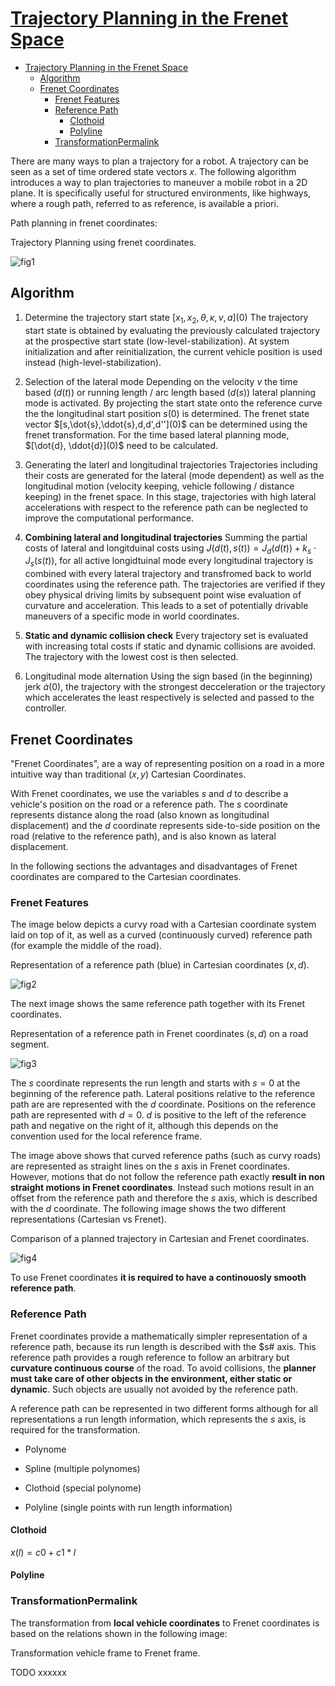 # [Trajectory Planning in the Frenet Space](https://fjp.at/posts/optimal-frenet/)

- [Trajectory Planning in the Frenet Space](#trajectory-planning-in-the-frenet-space)
  - [Algorithm](#algorithm)
  - [Frenet Coordinates](#frenet-coordinates)
    - [Frenet Features](#frenet-features)
    - [Reference Path](#reference-path)
      - [Clothoid](#clothoid)
      - [Polyline](#polyline)
    - [TransformationPermalink](#transformationpermalink)

There are many ways to plan a trajectory for a robot. A trajectory can be seen as a set of time ordered state vectors $x$. The following algorithm introduces a way to plan trajectories to maneuver a mobile robot in a 2D plane. It is specifically useful for structured environments, like highways, where a rough path, referred to as reference, is available a priori.

Path planning in frenet coordinates:

Trajectory Planning using frenet coordinates.

![fig1](./optimal_frenet.gif)

## Algorithm

1. Determine the trajectory start state $[x_1,x_2,\theta,\kappa,v,a](0)$ The trajectory start state is obtained by evaluating the previously calculated trajectory at the prospective start state (low-level-stabilization). At system initialization and after reinitialization, the current vehicle position is used instead (high-level-stabilization).

2. Selection of the lateral mode Depending on the velocity $v$ the time based ($d(t)$) or running length / arc length based ($d(s)$) lateral planning mode is activated. By projecting the start state onto the reference curve the the longitudinal start position $s(0)$ is determined. The frenet state vector $[s,\dot{s},\ddot{s},d,d',d''](0)$ can be determined using the frenet transformation. For the time based lateral planning mode, $[\dot{d}, \ddot{d}](0)$ need to be calculated.

3. Generating the laterl and longitudinal trajectories Trajectories including their costs are generated for the lateral (mode dependent) as well as the longitudinal motion (velocity keeping, vehicle following / distance keeping) in the frenet space. In this stage, trajectories with high lateral accelerations with respect to the reference path can be neglected to improve the computational performance.

4. **Combining lateral and longitudinal trajectories** Summing the partial costs of lateral and longitduinal costs using $J(d(t),s(t)) = J_d(d(t)) + k_s \cdot J_s(s(t))$, for all active longidtuinal mode every longitudinal trajectory is combined with every lateral trajectory and transfromed back to world coordinates using the reference path. The trajectories are verified if they obey physical driving limits by subsequent point wise evaluation of curvature and acceleration. This leads to a set of potentially drivable maneuvers of a specific mode in world coordinates.

5. **Static and dynamic collision check** Every trajectory set is evaluated with increasing total costs if static and dynamic collisions are avoided. The trajectory with the lowest cost is then selected.

6. Longitudinal mode alternation Using the sign based (in the beginning) jerk $\dot{a}(0)$, the trajectory with the strongest decceleration or the trajectory which accelerates the least respectively is selected and passed to the controller.

## Frenet Coordinates

"Frenet Coordinates", are a way of representing position on a road in a more intuitive way than traditional $(x,y)$ Cartesian Coordinates.

With Frenet coordinates, we use the variables $s$ and $d$ to describe a vehicle's position on the road or a reference path. The $s$ coordinate represents distance along the road (also known as longitudinal displacement) and the $d$ coordinate represents side-to-side position on the road (relative to the reference path), and is also known as lateral displacement.

In the following sections the advantages and disadvantages of Frenet coordinates are compared to the Cartesian coordinates.

### Frenet Features

The image below depicts a curvy road with a Cartesian coordinate system laid on top of it, as well as a curved (continuously curved) reference path (for example the middle of the road).

Representation of a reference path (blue) in Cartesian coordinates $(x,d)$.

![fig2](./cart_refpath.svg)

The next image shows the same reference path together with its Frenet coordinates.

Representation of a reference path in Frenet coordinates $(s,d)$ on a road segment.

![fig3](./frenet_refpath.svg)

The $s$ coordinate represents the run length and starts with $s = 0$ at the beginning of the reference path. Lateral positions relative to the reference path are are represented with the $d$ coordinate. Positions on the reference path are represented with $d = 0$. $d$ is positive to the left of the reference path and negative on the right of it, although this depends on the convention used for the local reference frame.

The image above shows that curved reference paths (such as curvy roads) are represented as straight lines on the $s$ axis in Frenet coordinates. However, motions that do not follow the reference path exactly **result in non straight motions in Frenet coordinates**. Instead such motions result in an offset from the reference path and therefore the $s$ axis, which is described with the $d$ coordinate. The following image shows the two different representations (Cartesian vs Frenet).

Comparison of a planned trajectory in Cartesian and Frenet coordinates.

![fig4](./compare_cart_frenet.svg)

To use Frenet coordinates **it is required to have a continouosly smooth reference path**.

### Reference Path

Frenet coordinates provide a mathematically simpler representation of a reference path, because its run length is described with the $s# axis. This reference path provides a rough reference to follow an arbitrary but **curvature continuous course** of the road. To avoid collisions, the **planner must take care of other objects in the environment, either static or dynamic**. Such objects are usually not avoided by the reference path.

A reference path can be represented in two different forms although for all representations a run length information, which represents the $s$ axis, is required for the transformation.

- Polynome

- Spline (multiple polynomes)

- Clothoid (special polynome)

- Polyline (single points with run length information)

#### Clothoid

$x(l) = c0 + c1*l$

#### Polyline

### TransformationPermalink

The transformation from **local vehicle coordinates** to Frenet coordinates is based on the relations shown in the following image:

Transformation vehicle frame to Frenet frame.









TODO xxxxxx

